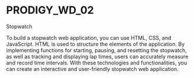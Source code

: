 # PRODIGY_WD_02
Stopwatch


To build a stopwatch web application, you can use HTML, CSS, and JavaScript. HTML is used to structure the elements of the application. By implementing functions for starting, pausing, and resetting the stopwatch, as well as tracking and displaying lap times, users can accurately measure and record time intervals. With these technologies and functionalities, you can create an interactive and user-friendly stopwatch web application.

